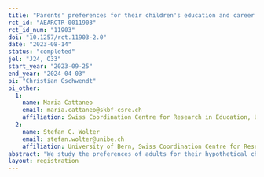 ```yaml
---
title: "Parents' preferences for their children's education and career paths"
rct_id: "AEARCTR-0011903"
rct_id_num: "11903"
doi: "10.1257/rct.11903-2.0"
date: "2023-08-14"
status: "completed"
jel: "J24, O33"
start_year: "2023-09-25"
end_year: "2024-04-03"
pi: "Christian Gschwendt"
pi_other:
  1:
    name: Maria Cattaneo
    email: maria.cattaneo@skbf-csre.ch
    affiliation: Swiss Coordination Centre for Research in Education, University of Lucerne
  2:
    name: Stefan C. Wolter
    email: stefan.wolter@unibe.ch
    affiliation: University of Bern, Swiss Coordination Centre for Research in Education
abstract: "We study the preferences of adults for their hypothetical child’s educational and career paths. For that purpose, we implement a discrete choice experiment among a representative survey of 6000 adults aged between 25 and 60 in Switzerland where we ask them in multiple choice situations which of two “careers” they would prefer for their child. These careers are defined by the highest educational attainment, wage, the hierarchical position in their job, and the risk that their job will be substituted within the next 10 years. We ask half of the survey sample about their preferences for their hypothetical daughter, and the other half about preferences for their hypothetical son. We investigate how career attributes affect the likelihood of a career being chosen, how these preferences for career attributes vary depending on whether respondents are asked about their hypothetical daughter or son, and whether preferences depend on respondent characteristics. "
layout: registration
---
```


